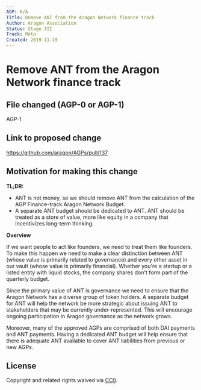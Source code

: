 ```yaml
---
AGP: N/A
Title: Remove ANT from the Aragon Network finance track
Author: Aragon Association
Status: Stage III
Track: Meta
Created: 2019-11-19
---
```


# Remove ANT from the Aragon Network finance track

## File changed (AGP-0 or AGP-1)

AGP-1

## Link to proposed change

https://github.com/aragon/AGPs/pull/137

## Motivation for making this change

**TL;DR:**

- ANT is not money, so we should remove ANT from the calculation of the AGP Finance-track Aragon Network Budget.
- A separate ANT budget should be dedicated to ANT. ANT should be treated as a store of value, more like equity in a company that incentivizes long-term thinking.

**Overview**

If we want people to act like founders, we need to treat them like founders. To make this happen we need to make a clear distinction between ANT (whose value is primarily related to governance) and every other asset in our vault (whose value is primarily financial). Whether you're a startup or a listed entity with liquid stocks, the company shares don't form part of the quarterly budget.

Since the primary value of ANT is governance we need to ensure that the Aragon Network has a diverse group of token holders. A separate budget for ANT will help the network be more strategic about issuing ANT to stakeholders that may be currently under-represented. This will encourage ongoing participation in Aragon governance as the network grows. 

Moreover, many of the approved AGPs are comprised of both DAI payments and ANT payments. Having a dedicated ANT budget will help ensure that there is adequate ANT available to cover ANT liabilities from previous or new AGPs.

## License
Copyright and related rights waived via [CC0](https://creativecommons.org/publicdomain/zero/1.0/).
